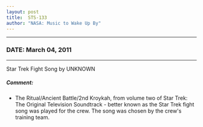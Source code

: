 ```yaml
---
layout: post
title:  STS-133
author: "NASA: Music to Wake Up By"
---
```


----
### DATE: March 04, 2011
----
Star Trek Fight Song by UNKNOWN

##### Comment:
* The Ritual/Ancient Battle/2nd Kroykah, from volume two of Star Trek: The Original Television Soundtrack - better known as the Star Trek fight song was played for the crew. The song was chosen by the crew's training team.
